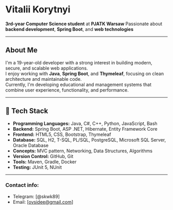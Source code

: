 # Vitalii Korytnyi

**3rd-year Computer Science student** at **PJATK Warsaw** 
Passionate about **backend development**, **Spring Boot**, and **web technologies**

---

## About Me

I'm a 19-year-old developer with a strong interest in building modern, secure, and scalable web applications.  
I enjoy working with **Java**, **Spring Boot**, and **Thymeleaf**, focusing on clean architecture and maintainable code.  
Currently, I'm developing educational and management systems that combine user experience, functionality, and performance.

---

## 🧩 Tech Stack

- **Programming Languages:**  Java, C#, C++, Python, JavaScript, Bash  
- **Backend:**   Spring Boot, ASP .NET, Hibernate, Entity Framework Core  
- **Frontend:**  HTML5, CSS, Bootstrap, Thymeleaf  
- **Database:**  SQL, H2, T-SQL, PL/SQL, PostgreSQL, Microsoft SQL Server, Oracle Database  
- **Concepts:**  MVC pattern, Networking, Data Structures, Algorithms  
- **Version Control:**  GitHub, Git  
- **Tools:**  Maven, Gradle, Docker  
- **Testing:**  JUnit 5, NUnit  
---

### Contact info:
- Telegram: [@skwk89]
- Email: [ovsidee@gmail.com]
